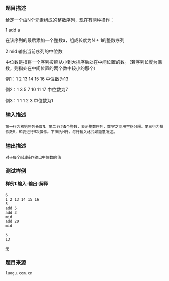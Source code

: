 ### 题目描述

给定一个由N个元素组成的整数序列，现在有两种操作：

1 add a

在该序列的最后添加一个整数a，组成长度为N + 1的整数序列

2 mid 输出当前序列的中位数

中位数是指将一个序列按照从小到大排序后处在中间位置的数。（若序列长度为偶数，则指处在中间位置的两个数中较小的那个）

例1：1 2 13 14 15 16 中位数为13

例2：1 3 5 7 10 11 17 中位数为7

例3：1 1 1 2 3 中位数为1


### 输入描述

```
第一行为初始序列长度N。第二行为N个整数，表示整数序列，数字之间用空格分隔。第三行为操作数M，即要进行M次操作。下面为M行，每行输入格式如题意所述。
```
### 输出描述

```
对于每个mid操作输出中位数的值
```

### 测试样例
#### 样例1:输入-输出-解释

```
6
1 2 13 14 15 16
5
add 5
add 3
mid
add 20
mid
```
```
5
13
```
```
无
```

### 题目来源  
`luogu.com.cn`